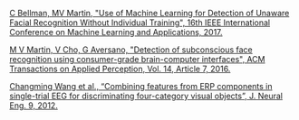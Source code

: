 [C Bellman, MV Martin, "Use of Machine Learning for Detection of Unaware Facial Recognition Without Individual Training", 16th IEEE International Conference on Machine Learning and Applications, 2017.](bellman2017.md)

[M V Martin, V Cho, G Aversano, "Detection of subconscious face recognition using consumer-grade brain-computer interfaces", ACM Transactions on Applied Perception, Vol. 14, Article 7, 2016.](martin2016.md)


[Changming Wang et al., “Combining features from ERP components in single-trial EEG for discriminating four-category visual objects”, J. Neural Eng. 9, 2012.](wang2012.md) 

